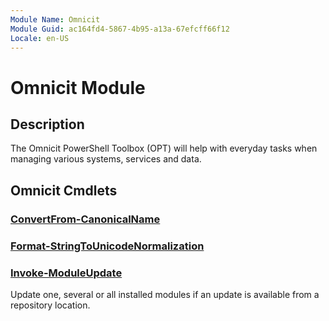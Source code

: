 ```yaml
---
Module Name: Omnicit
Module Guid: ac164fd4-5867-4b95-a13a-67efcff66f12
Locale: en-US
---
```


# Omnicit Module
## Description
The Omnicit PowerShell Toolbox (OPT) will help with everyday tasks when managing various systems, services and data.

## Omnicit Cmdlets
### [ConvertFrom-CanonicalName](ConvertFrom-CanonicalName.md)
### [Format-StringToUnicodeNormalization](Format-StringToUnicodeNormalization.md)
### [Invoke-ModuleUpdate](Invoke-ModuleUpdate.md)
Update one, several or all installed modules if an update is available from a repository location.